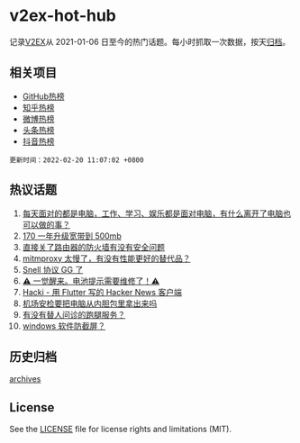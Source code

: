 # v2ex-hot-hub

 记录[V2EX](https://www.v2ex.com/)从 2021-01-06 日至今的热门话题。每小时抓取一次数据，按天[归档](archives)。
 
 ## 相关项目

- [GitHub热榜](https://github.com/lonnyzhang423/github-hot-hub)
- [知乎热榜](https://github.com/lonnyzhang423/zhihu-hot-hub)
- [微博热榜](https://github.com/lonnyzhang423/weibo-hot-hub)
- [头条热榜](https://github.com/lonnyzhang423/toutiao-hot-hub)
- [抖音热榜](https://github.com/lonnyzhang423/douyin-hot-hub)


 `更新时间：2022-02-20 11:07:02 +0800`

## 热议话题

1. [每天面对的都是电脑，工作、学习、娱乐都是面对电脑，有什么离开了电脑也可以做的事？](https://www.v2ex.com/t/835022)
1. [170 一年升级宽带到 500mb](https://www.v2ex.com/t/835000)
1. [直接关了路由器的防火墙有没有安全问题](https://www.v2ex.com/t/835079)
1. [mitmproxy 太慢了，有没有性能更好的替代品？](https://www.v2ex.com/t/835061)
1. [Snell 协议 GG 了](https://www.v2ex.com/t/835007)
1. [⚠️ 一觉醒来。电池提示需要维修了！⚠️](https://www.v2ex.com/t/835096)
1. [Hacki - 用 Flutter 写的 Hacker News 客户端](https://www.v2ex.com/t/834989)
1. [机场安检要把电脑从内胆包里拿出来吗](https://www.v2ex.com/t/835013)
1. [有没有替人问诊的跑腿服务？](https://www.v2ex.com/t/835041)
1. [windows 软件防截屏？](https://www.v2ex.com/t/835037)

## 历史归档

[archives](archives)

## License

See the [LICENSE](LICENSE) file for license rights and limitations (MIT).
